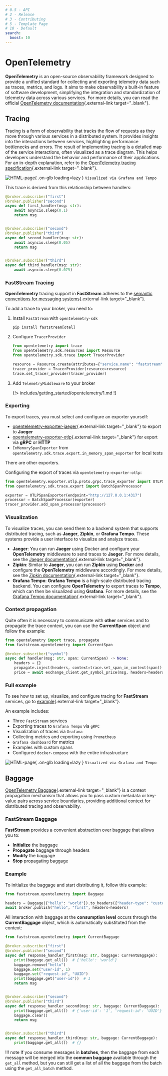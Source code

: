 ```yaml
---
# 0.5 - API
# 2 - Release
# 3 - Contributing
# 5 - Template Page
# 10 - Default
search:
  boost: 10
---
```


# OpenTelemetry

**OpenTelemetry** is an open-source observability framework designed to provide a unified standard for collecting and exporting telemetry data such as traces, metrics, and logs. It aims to make observability a built-in feature of software development, simplifying the integration and standardization of telemetry data across various services. For more details, you can read the official [OpenTelemetry documentation](https://opentelemetry.io/){.external-link target="_blank"}.

## Tracing

Tracing is a form of observability that tracks the flow of requests as they move through various services in a distributed system. It provides insights into the interactions between services, highlighting performance bottlenecks and errors. The result of implementing tracing is a detailed map of the service interactions, often visualized as a trace diagram. This helps developers understand the behavior and performance of their applications. For an in-depth explanation, refer to the [OpenTelemetry tracing specification](https://opentelemetry.io/docs/concepts/signals/traces/){.external-link target="_blank"}.

![HTML-page](../../../assets/img/simple-trace.png){ .on-glb loading=lazy }
`Visualized via Grafana and Tempo`

This trace is derived from this relationship between handlers:

```python linenums="1"
@broker.subscriber("first")
@broker.publisher("second")
async def first_handler(msg: str):
    await asyncio.sleep(0.1)
    return msg


@broker.subscriber("second")
@broker.publisher("third")
async def second_handler(msg: str):
    await asyncio.sleep(0.05)
    return msg


@broker.subscriber("third")
async def third_handler(msg: str):
    await asyncio.sleep(0.075)
```

### FastStream Tracing

**OpenTelemetry** tracing support in **FastStream** adheres to the [semantic conventions for messaging systems](https://opentelemetry.io/docs/specs/semconv/messaging/){.external-link target="_blank"}.

To add a trace to your broker, you need to:

1. Install `FastStream` with `opentelemetry-sdk`

    ```shell
    pip install faststream[otel]
    ```

2. Configure `TracerProvider`

    ```python linenums="1" hl_lines="5-7"
    from opentelemetry import trace
    from opentelemetry.sdk.resources import Resource
    from opentelemetry.sdk.trace import TracerProvider

    resource = Resource.create(attributes={"service.name": "faststream"})
    tracer_provider = TracerProvider(resource=resource)
    trace.set_tracer_provider(tracer_provider)
    ```

3. Add `TelemetryMiddleware` to your broker

    {!> includes/getting_started/opentelemetry/1.md !}

### Exporting

To export traces, you must select and configure an exporter yourself:

* [opentelemetry-exporter-jaeger](https://pypi.org/project/opentelemetry-exporter-jaeger/){.external-link target="_blank"} to export to **Jaeger**
* [opentelemetry-exporter-otlp](https://pypi.org/project/opentelemetry-exporter-otlp/){.external-link target="_blank"} for export via **gRPC** or **HTTP**
* ``InMemorySpanExporter`` from ``opentelemetry.sdk.trace.export.in_memory_span_exporter`` for local tests

There are other exporters.

Configuring the export of traces via `opentelemetry-exporter-otlp`:

```python linenums="1" hl_lines="4-6"
from opentelemetry.exporter.otlp.proto.grpc.trace_exporter import OTLPSpanExporter
from opentelemetry.sdk.trace.export import BatchSpanProcessor

exporter = OTLPSpanExporter(endpoint="http://127.0.0.1:4317")
processor = BatchSpanProcessor(exporter)
tracer_provider.add_span_processor(processor)
```

### Visualization

To visualize traces, you can send them to a backend system that supports distributed tracing, such as **Jaeger**, **Zipkin**, or **Grafana Tempo**. These systems provide a user interface to visualize and analyze traces.

* **Jaeger**: You can run **Jaeger** using Docker and configure your **OpenTelemetry** middleware to send traces to **Jaeger**. For more details, see the [Jaeger documentation](https://www.jaegertracing.io/){.external-link target="_blank"}.
* **Zipkin**: Similar to **Jaeger**, you can run **Zipkin** using **Docker** and configure the **OpenTelemetry** middleware accordingly. For more details, see the [Zipkin documentation](https://zipkin.io/){.external-link target="_blank"}.
* **Grafana Tempo**: **Grafana Tempo** is a high-scale distributed tracing backend. You can configure **OpenTelemetry** to export traces to **Tempo**, which can then be visualized using **Grafana**. For more details, see the [Grafana Tempo documentation](https://grafana.com/docs/tempo/latest/){.external-link target="_blank"}.

### Context propagation

Quite often it is necessary to communicate with **other** services and to propagate the trace context, you can use the **CurrentSpan** object and follow the example:

```python linenums="1" hl_lines="5-7"
from opentelemetry import trace, propagate
from faststream.opentelemetry import CurrentSpan

@broker.subscriber("symbol")
async def handler(msg: str, span: CurrentSpan) -> None:
    headers = {}
    propagate.inject(headers, context=trace.set_span_in_context(span))
    price = await exchange_client.get_symbol_price(msg, headers=headers)
```

### Full example

To see how to set up, visualize, and configure tracing for **FastStream** services, go to [example](https://github.com/draincoder/faststream-monitoring){.external-link target="_blank"}.

An example includes:

* Three `FastStream` services
* Exporting traces to `Grafana Tempo` via `gRPC`
* Visualization of traces via `Grafana`
* Collecting metrics and exporting using `Prometheus`
* `Grafana dashboard` for metrics
* Examples with custom spans
* Configured `docker-compose` with the entire infrastructure

![HTML-page](../../../assets/img/distributed-trace.png){ .on-glb loading=lazy }
`Visualized via Grafana and Tempo`

## Baggage

[OpenTelemetry Baggage](https://opentelemetry.io/docs/concepts/signals/baggage/){.external-link target="_blank"} is a context propagation mechanism that allows you to pass custom metadata or key-value pairs across service boundaries, providing additional context for distributed tracing and observability.

### FastStream Baggage

**FastStream** provides a convenient abstraction over baggage that allows you to:

* **Initialize** the baggage
* **Propagate** baggage through headers
* **Modify** the baggage
* **Stop** propagating baggage

### Example

To initialize the baggage and start distributing it, follow this example:

```python linenums="1" hl_lines="3-4"
from faststream.opentelemetry import Baggage

headers = Baggage({"hello": "world"}).to_headers({"header-type": "custom"})
await broker.publish("hello", "first", headers=headers)
```

All interaction with baggage at the **consumption level** occurs through the **CurrentBaggage** object, which is automatically substituted from the context:

```python linenums="1" hl_lines="6-10 17-18 24"
from faststream.opentelemetry import CurrentBaggage

@broker.subscriber("first")
@broker.publisher("second")
async def response_handler_first(msg: str, baggage: CurrentBaggage):
    print(baggage.get_all())  # {'hello': 'world'}
    baggage.remove("hello")
    baggage.set("user-id", 1)
    baggage.set("request-id", "UUID")
    print(baggage.get("user-id"))  # 1
    return msg


@broker.subscriber("second")
@broker.publisher("third")
async def response_handler_second(msg: str, baggage: CurrentBaggage):
    print(baggage.get_all())  # {'user-id': '1', 'request-id': 'UUID'}
    baggage.clear()
    return msg


@broker.subscriber("third")
async def response_handler_third(msg: str, baggage: CurrentBaggage):
    print(baggage.get_all())  # {}
```

!!! note
    If you consume messages in **batches**, then the baggage from each message will be merged into the **common baggage** available
    through the `get_all` method, but you can still get a list of all the baggage from the batch using the `get_all_batch` method.
